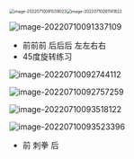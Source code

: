 <img src="https://test1.jsdelivr.net/gh/innnky/images2@main/uPic/07/image-20220710091039023.png" alt="image-20220710091039023" style="zoom:50%;" /><img src="https://test1.jsdelivr.net/gh/innnky/images2@main/uPic/07/image-20220710091141822.png" alt="image-20220710091141822" style="zoom:50%;" />

![image-20220710091337109](https://test1.jsdelivr.net/gh/innnky/images2@main/uPic/07/image-20220710091337109.png)

+ 前前前 后后后 左左右右
+ 45度旋转练习

![image-20220710092744112](https://test1.jsdelivr.net/gh/innnky/images2@main/uPic/07/image-20220710092744112.png)

![image-20220710092757259](https://test1.jsdelivr.net/gh/innnky/images2@main/uPic/07/image-20220710092757259.png)

![image-20220710093518122](https://test1.jsdelivr.net/gh/innnky/images2@main/uPic/07/image-20220710093518122.png)

![image-20220710093523396](https://test1.jsdelivr.net/gh/innnky/images2@main/uPic/07/image-20220710093523396.png)



+ 前 刺拳 后